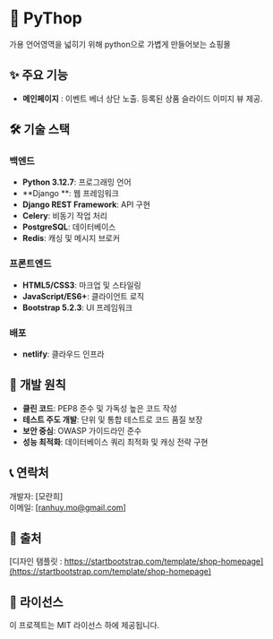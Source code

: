 # 🐍 PyThop
가용 언어영역을 넓히기 위해 python으로 가볍게 만들어보는 쇼핑몰



## ✨ 주요 기능
- **메인페이지** : 이벤트 베너 상단 노출. 등록된 상품 슬라이드 이미지 뷰 제공.



## 🛠️ 기술 스택

### 백엔드
- **Python 3.12.7**: 프로그래밍 언어
- **Django **: 웹 프레임워크
- **Django REST Framework**: API 구현
- **Celery**: 비동기 작업 처리
- **PostgreSQL**: 데이터베이스
- **Redis**: 캐싱 및 메시지 브로커

### 프론트엔드
- **HTML5/CSS3**: 마크업 및 스타일링
- **JavaScript/ES6+**: 클라이언트 로직
- **Bootstrap 5.2.3**: UI 프레임워크

### 배포
- **netlify**: 클라우드 인프라



## 📝 개발 원칙

- **클린 코드**: PEP8 준수 및 가독성 높은 코드 작성
- **테스트 주도 개발**: 단위 및 통합 테스트로 코드 품질 보장
- **보안 중심**: OWASP 가이드라인 준수
- **성능 최적화**: 데이터베이스 쿼리 최적화 및 캐싱 전략 구현



## 📞 연락처

개발자: [모란희]  
이메일: [ranhuy.mo@gmail.com]



## 🔗 출처

[디자인 탬플릿 : https://startbootstrap.com/template/shop-homepage](https://startbootstrap.com/template/shop-homepage)



## 📜 라이선스

이 프로젝트는 MIT 라이선스 하에 제공됩니다.
